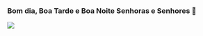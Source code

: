 ### Bom dia, Boa Tarde e Boa Noite Senhoras e Senhores 🤠

<!--
**andradeleo152/andradeleo152** is a ✨ _special_ ✨ repository because its `README.md` (this file) appears on your GitHub profile.

Here are some ideas to get you started:

- 🔭 I’m currently working on ...
- 🌱 I’m currently learning ...
- 👯 I’m looking to collaborate on ...
- 🤔 I’m looking for help with ...
- 💬 Ask me about ...
- 📫 How to reach me: ...
- 😄 Pronouns: ...
- ⚡ Fun fact: ...
-->
![](https://media1.tenor.com/m/EeloF6xUk2gAAAAC/hello-kitty-hello-kitty-maromba.gif)
